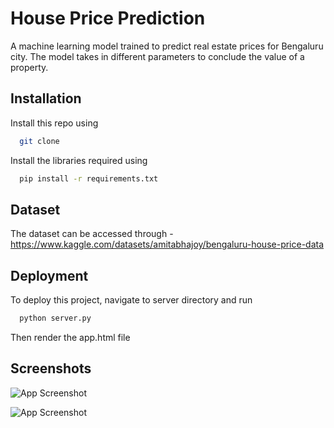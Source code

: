 
# House Price Prediction

A machine learning model trained to predict real estate prices for Bengaluru city. The model takes in different parameters to conclude the value of a property.


## Installation

Install this repo using

```bash
  git clone
```
Install the libraries required using

```bash
  pip install -r requirements.txt
```
## Dataset
The dataset can be accessed through - https://www.kaggle.com/datasets/amitabhajoy/bengaluru-house-price-data



## Deployment

To deploy this project, navigate to server directory and run

```bash
  python server.py
```
Then render the app.html file


## Screenshots

![App Screenshot]([https://via.placeholder.com/468x300?text=App+Screenshot+Here](https://github.com/katesumedh/House-Price-Prediction/blob/main/Screenshot%202024-06-11%20121839.png))

![App Screenshot](https://via.placeholder.com/468x300?text=App+Screenshot+Here)

